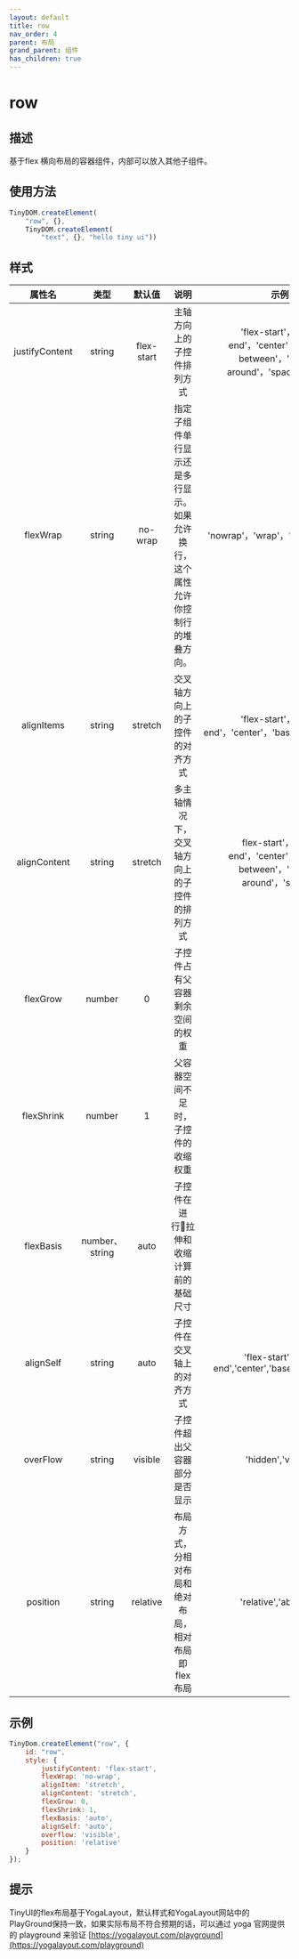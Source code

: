 ```yaml
---
layout: default
title: row
nav_order: 4
parent: 布局
grand_parent: 组件
has_children: true
---
```

# row

## 描述

基于flex 横向布局的容器组件，内部可以放入其他子组件。

## 使用方法

```javascript
TinyDOM.createElement(
    "row", {},
    TinyDOM.createElement(
        "text", {}, "hello tiny ui"))
```

## 样式

|      属性名       |      类型       |    默认值     |                   说明                    |                                       示例                                       |
|:--------------:|:-------------:|:----------:|:---------------------------------------:|:------------------------------------------------------------------------------:|
| justifyContent |    string     | flex-start |              主轴方向上的子控件排列方式              | 'flex-start'，'flex-end'，'center'，'space-between'，'space-around'，'space-evenly' |
|    flexWrap    |    string     |  no-wrap   | 指定子组件单行显示还是多行显示。如果允许换行，这个属性允许你控制行的堆叠方向。 |                         'nowrap'，'wrap'，'wrap-reverse'                         |
|   alignItems   |    string     |  stretch   |             交叉轴方向上的子控件的对齐方式             |             'flex-start'，'flex-end'，'center'，'baseline'，'stretch'              |
|  alignContent  |    string     |  stretch   |         多主轴情况下，交叉轴方向上的子控件的排列方式          |    flex-start'，'flex-end'，'center'，'space-between'，'space-around'，'stretch'    |
|    flexGrow    |    number     |     0      |             子控件占有父容器剩余空间的权重             |                                                                                |
|   flexShrink   |    number     |     1      |            父容器空间不足时，子控件的收缩权重            |                                                                                |
|   flexBasis    | number、string |    auto    |          子控件在进行拉伸和收缩计算前的基础尺寸           |                                                                                |
|   alignSelf    |    string     |    auto    |              子控件在交叉轴上的对齐方式              |             'flex-start','flex-end','center','baseline','stretch'              |
|    overFlow    |    string     |  visible   |             子控件超出父容器部分是否显示              |                               'hidden','visible'                               |
|    position    |    string     |  relative  |       布局方式，分相对布局和绝对布局，相对布局即flex布局       |                             'relative','absolute'                              |

## 示例

```javascript
TinyDom.createElement("row", {
    id: "row",
    style: {
        justifyContent: 'flex-start',
        flexWrap: 'no-wrap',
        alignItem: 'stretch',
        alignContent: 'stretch',
        flexGrow: 0,
        flexShrink: 1,
        flexBasis: 'auto',
        alignSelf: 'auto',
        overflow: 'visible',
        position: 'relative'
    }   
});

```

## 提示
TinyUI的flex布局基于YogaLayout，默认样式和YogaLayout网站中的PlayGround保持一致，如果实际布局不符合预期的话，可以通过 yoga 官网提供的 playground 来验证
[https://yogalayout.com/playground](https://yogalayout.com/playground)